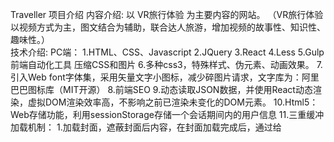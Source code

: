 Traveller 项目介绍
内容介绍:
	以 VR旅行体验 为主要内容的网站。
	（VR旅行体验以视频方式为主，图文结合为辅助，联合达人旅游，增加视频的故事性、知识性、趣味性。）
<br/>技术介绍:
PC端：
	1.HTML、CSS、Javascript
	2.JQuery
	3.React
	4.Less
	5.Gulp 前端自动化工具 压缩CSS和图片
	6.多种css3，特殊样式、伪元素、动画效果。
	7.引入Web font字体集，采用矢量文字小图标，减少碎图片请求，文字库为：阿里巴巴图标库（MIT开源）
	8.前端SEO
	9.动态读取JSON数据，并使用React动态渲染，虚拟DOM渲染效率高，不影响之前已渲染未变化的DOM元素。
	10.Html5：Web存储功能，利用sessionStorage存储一个会话期间内的用户信息	
	11.三重缓冲加载机制：
		1.加载封面，遮蔽封面后内容，在封面加载完成后，通过给<script>标签设置src的方法加载后续内容。
		2.后续JSX文件内容加载时，通过$.getJSON的方式，逐步加载内容区内容，先加载轮播图内容，再加载侧边栏内容，再加载显示卡片内容。（为了突出逐步加载的过程，已经添加延时效果）
		3.图片资源延迟加载，通过jquery.lazyload插件延迟请求图片数据。

移动端： 
        1.分辨率适配,试用meta标签、flex流式布局、百分比布局解决屏幕适配问题，本页面从IPhone4(320*480)至IPad(726*1024)进行适配测试。
	2.移动端特殊样式处理：媒体查询、弹性图片、rem相对单位、单行与多行文本溢出
	3.使用fastclick.js解决300ms点击延迟及点透问题。
	4.使用JSON动态加载数据，图片资源延迟加载
	5.按钮点击态的设计
	6.使用iSlider插件设计循环滚动轮播图
	7.使用Chrome进行模拟测试，使用DebugGap配合手机进行真机测试
	8.利用navigator.userAgent判断浏览器类型，自动跳转到相应网页
	9.使用window.name的跨域能力解决PC页面默认自动跳转到手机端的问题
	10.针对浏览器版本进行兼容：PC端最近的两个版本，Android>=4.0 IOS>=7




